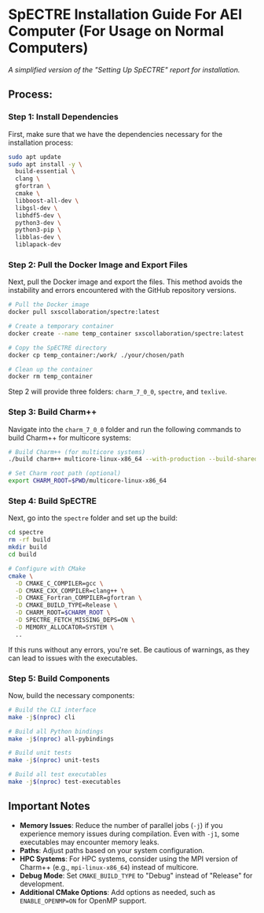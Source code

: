 # SpECTRE Installation Guide For AEI Computer (For Usage on Normal Computers)
*A simplified version of the "Setting Up SpECTRE" report for installation.*

## Process:

### Step 1: Install Dependencies

First, make sure that we have the dependencies necessary for the installation process:

```bash
sudo apt update
sudo apt install -y \
  build-essential \
  clang \
  gfortran \
  cmake \
  libboost-all-dev \
  libgsl-dev \
  libhdf5-dev \
  python3-dev \
  python3-pip \
  libblas-dev \
  liblapack-dev
```

### Step 2: Pull the Docker Image and Export Files

Next, pull the Docker image and export the files. This method avoids the instability and errors encountered with the GitHub repository versions.

```bash
# Pull the Docker image
docker pull sxscollaboration/spectre:latest

# Create a temporary container
docker create --name temp_container sxscollaboration/spectre:latest

# Copy the SpECTRE directory
docker cp temp_container:/work/ ./your/chosen/path

# Clean up the container
docker rm temp_container
```

Step 2 will provide three folders: `charm_7_0_0`, `spectre`, and `texlive`.

### Step 3: Build Charm++

Navigate into the `charm_7_0_0` folder and run the following commands to build Charm++ for multicore systems:

```bash
# Build Charm++ (for multicore systems)
./build charm++ multicore-linux-x86_64 --with-production --build-shared 

# Set Charm root path (optional)
export CHARM_ROOT=$PWD/multicore-linux-x86_64
```

### Step 4: Build SpECTRE

Next, go into the `spectre` folder and set up the build:

```bash
cd spectre
rm -rf build
mkdir build
cd build

# Configure with CMake
cmake \
  -D CMAKE_C_COMPILER=gcc \
  -D CMAKE_CXX_COMPILER=clang++ \
  -D CMAKE_Fortran_COMPILER=gfortran \
  -D CMAKE_BUILD_TYPE=Release \
  -D CHARM_ROOT=$CHARM_ROOT \
  -D SPECTRE_FETCH_MISSING_DEPS=ON \
  -D MEMORY_ALLOCATOR=SYSTEM \
  ..
```

If this runs without any errors, you're set. Be cautious of warnings, as they can lead to issues with the executables.

### Step 5: Build Components

Now, build the necessary components:

```bash
# Build the CLI interface
make -j$(nproc) cli

# Build all Python bindings
make -j$(nproc) all-pybindings

# Build unit tests
make -j$(nproc) unit-tests

# Build all test executables
make -j$(nproc) test-executables
```

## Important Notes

- **Memory Issues**: Reduce the number of parallel jobs (`-j`) if you experience memory issues during compilation. Even with `-j1`, some executables may encounter memory leaks.
- **Paths**: Adjust paths based on your system configuration.
- **HPC Systems**: For HPC systems, consider using the MPI version of Charm++ (e.g., `mpi-linux-x86_64`) instead of multicore.
- **Debug Mode**: Set `CMAKE_BUILD_TYPE` to "Debug" instead of "Release" for development.
- **Additional CMake Options**: Add options as needed, such as `ENABLE_OPENMP=ON` for OpenMP support.
```